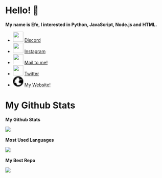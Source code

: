 # Hello! 👋

**My name is Efe, I interested in Python, JavaScript, Node.js and HTML.**

- <img height="32" width="32" src="https://unpkg.com/simple-icons@v5/icons/discord.svg" /> [Discord](https://discord.com/users/822748323453992980)
- <img height="32" width="32" src="https://unpkg.com/simple-icons@v5/icons/instagram.svg" /> [Instagram](https://instagram.com/efemertcbgl)
- <img height="32" width="32" src="https://unpkg.com/simple-icons@v5/icons/gmail.svg" /> [Mail to me!](mailto:efe_mert_cabaoglu@hotmail.com)
- <img height="32" width="32" src="https://unpkg.com/simple-icons@v5/icons/twitter.svg" /> [Twitter](https://twitter.com/efemertcbgl)
- <img height="32" width="32" src="https://raw.githubusercontent.com/iconic/open-iconic/master/svg/globe.svg" /> [My Website!](https://www.efemertcbgl.ga)

# My Github Stats

**My Github Stats**

<img src="https://github-readme-stats.vercel.app/api?username=efemertcbgll&theme=dark">

**Most Used Languages**

<img src="https://github-readme-stats.vercel.app/api/top-langs/?username=efemertcbgll&theme=dark&layout=compact">

**My Best Repo**

<img src="https://github-readme-stats.vercel.app/api/pin/?username=efemertcbgll&repo=noibot&show_owner=true&theme=dark">
 
